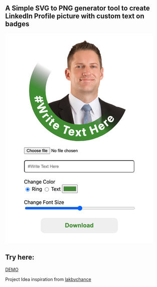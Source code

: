 ## A Simple SVG to PNG generator tool to create LinkedIn Profile picture with custom text on badges

![Project Image](https://github.com/Rajdeepc/linkedin-profile-creator/blob/master/github/hero.png?raw=true)

## Try here:
[DEMO](https://linkedin-profile-creator-pdgp-oag7cb3q9-rajdeepc.vercel.app/)


Project Idea inspiration from [lakbychance](https://github.com/lakbychance)